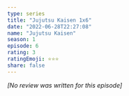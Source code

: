 ```yaml
---
type: series
title: "Jujutsu Kaisen 1x6"
date: "2022-06-28T22:27:08"
name: "Jujutsu Kaisen"
season: 1
episode: 6
rating: 3
ratingEmoji: ⭐️⭐️⭐️
share: false
---
```


*[No review was written for this episode]*

